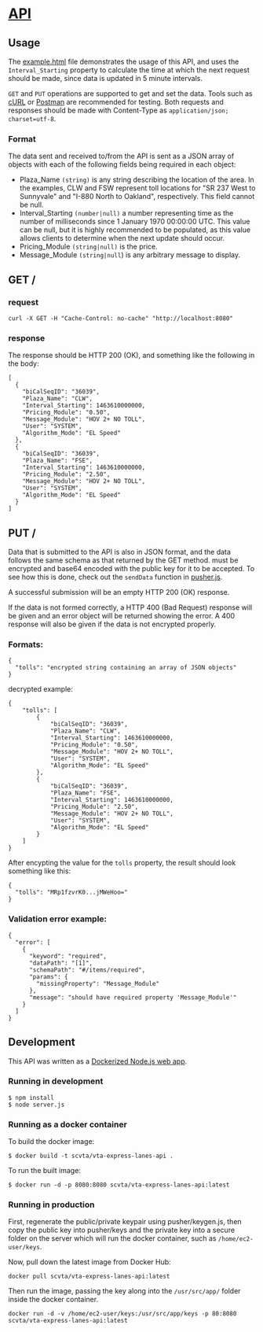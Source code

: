 # [API](https://github.com/vta/expresslanes-api/tree/master/api)

## Usage

The [example.html](http://rawgit.com/vta/expresslanes-api/master/example.html) file demonstrates the usage of this API, and uses the `Interval_Starting` property to calculate the time at which the next request should be made, since data is updated in 5 minute intervals.

`GET` and `PUT` operations are supported to get and set the data. Tools such as [cURL](https://curl.haxx.se/) or [Postman](https://www.getpostman.com/) are recommended for testing. Both requests and responses should be made with Content-Type as `application/json; charset=utf-8`.

### Format
The data sent and received to/from the API is sent as a JSON array of objects with each of the following fields being required in each object:
* Plaza_Name `(string)` is any string describing the location of the area. In the examples, CLW and FSW represent toll locations for "SR 237 West to Sunnyvale" and "I-880 North to Oakland", respectively. This field cannot be null.
* Interval_Starting `(number|null)` a number representing time as the number of milliseconds since 1 January 1970 00:00:00 UTC. This value can be null, but it is highly recommended to be populated, as this value allows clients to determine when the next update should occur.
* Pricing_Module `(string|null)` is the price.
* Message_Module `(string|null`) is any arbitrary message to display.


## GET /
### request
```
curl -X GET -H "Cache-Control: no-cache" "http://localhost:8080"
````

### response
The response should be HTTP 200 (OK), and something like the following in the body:
```
[
  {
    "biCalSeqID": "36039",
    "Plaza_Name": "CLW",
    "Interval_Starting": 1463610000000,
    "Pricing_Module": "0.50",
    "Message_Module": "HOV 2+ NO TOLL",
    "User": "SYSTEM",
    "Algorithm_Mode": "EL Speed"
  },
  {
    "biCalSeqID": "36039",
    "Plaza_Name": "FSE",
    "Interval_Starting": 1463610000000,
    "Pricing_Module": "2.50",
    "Message_Module": "HOV 2+ NO TOLL",
    "User": "SYSTEM",
    "Algorithm_Mode": "EL Speed"
  }
]
```

## PUT /
Data that is submitted to the API is also in JSON format, and the data follows the same schema as that returned by the GET method.  must be encrypted and base64 encoded with the public key for it to be accepted. To see how this is done, check out the `sendData` function in [pusher.js](../pusher/pusher.js).

A successful submission will be an empty HTTP 200 (OK) response.

If the data is not formed correctly, a HTTP 400 (Bad Request) response will be given and an error object will be returned showing the error. A 400 response will also be given if the data is not encrypted properly.

### Formats:

```
{
  "tolls": "encrypted string containing an array of JSON objects"
}
```



decrypted example:
```
{
    "tolls": [
        {
            "biCalSeqID": "36039",
            "Plaza_Name": "CLW",
            "Interval_Starting": 1463610000000,
            "Pricing_Module": "0.50",
            "Message_Module": "HOV 2+ NO TOLL",
            "User": "SYSTEM",
            "Algorithm_Mode": "EL Speed"
        },
        {
            "biCalSeqID": "36039",
            "Plaza_Name": "FSE",
            "Interval_Starting": 1463610000000,
            "Pricing_Module": "2.50",
            "Message_Module": "HOV 2+ NO TOLL",
            "User": "SYSTEM",
            "Algorithm_Mode": "EL Speed"
        }
    ]
}
```

After encypting the value for the `tolls` property, the result should look something like this:

```
{
  "tolls": "MRp1fzvrK0...jMWeHoo="
}
```

### Validation error example:
```
{
  "error": [
    {
      "keyword": "required",
      "dataPath": "[1]",
      "schemaPath": "#/items/required",
      "params": {
        "missingProperty": "Message_Module"
      },
      "message": "should have required property 'Message_Module'"
    }
  ]
}
```


## Development

This API was written as a [Dockerized Node.js web app](https://nodejs.org/en/docs/guides/nodejs-docker-webapp/).


### Running in development
```
$ npm install
$ node server.js
```

### Running as a docker container

To build the docker image:

    $ docker build -t scvta/vta-express-lanes-api .

To run the built image:

    $ docker run -d -p 8080:8080 scvta/vta-express-lanes-api:latest


### Running in production
First, regenerate the public/private keypair using pusher/keygen.js, then copy the public key into pusher/keys and the private key into a secure folder on the server which will run the docker container, such as `/home/ec2-user/keys`.

Now, pull down the latest image from Docker Hub:

    docker pull scvta/vta-express-lanes-api:latest

Then run the image, passing the key along into the `/usr/src/app/` folder inside the docker container.

    docker run -d -v /home/ec2-user/keys:/usr/src/app/keys -p 80:8080 scvta/vta-express-lanes-api:latest

